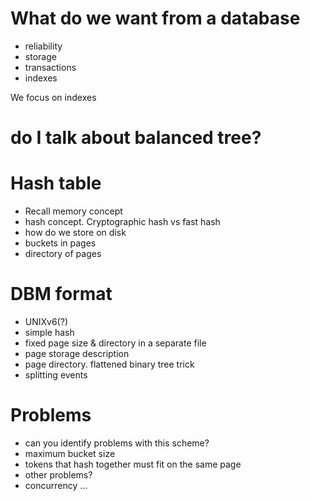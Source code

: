 # What do we want from a database
- reliability
- storage
- transactions
- indexes

We focus on indexes

# do I talk about balanced tree?

# Hash table
- Recall memory concept
- hash concept. Cryptographic hash vs fast hash
- how do we store on disk
- buckets in pages
- directory of pages

# DBM format
- UNIXv6(?)
- simple hash
- fixed page size & directory in a separate file
- page storage description
- page directory. flattened binary tree trick
- splitting events

# Problems
- can you identify problems with this scheme?
- maximum bucket size
- tokens that hash together must fit on the same page
- other problems?
- concurrency
…
